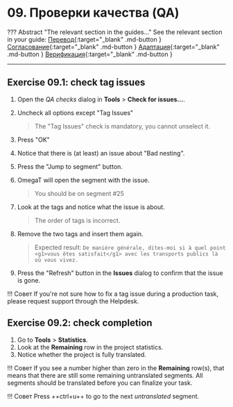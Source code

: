 # 09. Проверки качества (QA)

<!-- prettier-ignore -->
??? Abstract "The relevant section in the guides..."
    See the relevant section in your guide:
    [Перевод](../translation/qa-checks.md){:target="_blank" .md-button }
    [Согласование](../reconciliation/qa-checks.md){:target="_blank" .md-button }
    [Адаптация](../adaptation/qa-checks.md){:target="_blank" .md-button }
    [Верификация](../verification/qa-checks.md){:target="_blank" .md-button }

---

## Exercise 09.1: check tag issues

1. Open the _QA checks_ dialog in **Tools** > **Check for issues...**.
2. Uncheck all options except "Tag Issues"

   > The "Tag Issues" check is mandatory, you cannot unselect it.

3. Press "OK"
4. Notice that there is (at least) an issue about "Bad nesting".
5. Press the "Jump to segment" button.
6. OmegaT will open the segment with the issue.

   > You should be on segment #25

7. Look at the tags and notice what the issue is about.

   > The order of tags is incorrect.

8. Remove the two tags and insert them again.

   > Expected result: `De manière générale, dites-moi si à quel point <g1>vous êtes satisfait</g1> avec les transports publics là où vous vivez. `

9. Press the "Refresh" button in the **Issues** dialog to confirm that the issue is gone.
<!--
Old stuff


10. There are two segments with tag errors, can you find them?
11. On which segment is there a glossary error?

-->

<!-- QA checks for verifiers: they should not uncheck spelling (at least)... -->

<!-- prettier-ignore -->
!!! Совет
    If you're not sure how to fix a tag issue during a production task, please request support through the Helpdesk.

## Exercise 09.2: check completion

1. Go to **Tools** > **Statistics**.
2. Look at the **Remaining** row in the project statistics.
3. Notice whether the project is fully translated.

<!-- prettier-ignore -->
!!! Совет
    If you see a number higher than zero in the **Remaining** row(s), that means that there are still some remaining untranslated segments. All segments should be translated before you can finalize your task.

<!-- prettier-ignore -->
!!! Совет
    Press ++ctrl+u++ to go to the next _untranslated_ segment.
